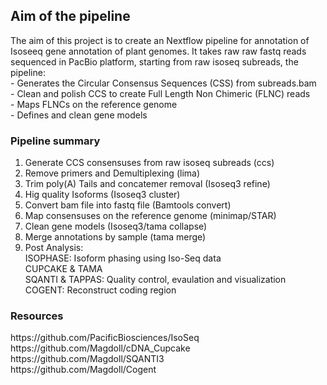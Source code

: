 <h2>Aim of the pipeline</h2>

The aim of this project is to create an Nextflow pipeline for annotation of Isoseeq gene annotation of plant genomes. It takes raw raw fastq reads sequenced in PacBio platform, starting from raw isoseq subreads, the pipeline:<br>
    - Generates the Circular Consensus Sequences (CSS) from subreads.bam<br/>
    - Clean and polish CCS to create Full Length Non Chimeric (FLNC) reads<br/>
    - Maps FLNCs on the reference genome<br/>
    - Defines and clean gene models<br/>

<h3>Pipeline summary</h3>

  1) Generate CCS consensuses from raw isoseq subreads (ccs)<br/>
  2) Remove primers and Demultiplexing (lima)<br/>
  3) Trim poly(A) Tails and concatemer removal (Isoseq3 refine)<br/>
  4) Hig quality Isoforms (Isoseq3 cluster)<br/>
  5) Convert bam file into fastq file (Bamtools convert)<br/>
  6) Map consensuses on the reference genome (minimap/STAR)<br/>
  7) Clean gene models (Isoseq3/tama collapse)<br/>
  8) Merge annotations by sample (tama merge)<br/>
  9) Post Analysis:<br/>
    ISOPHASE: Isoform phasing using Iso-Seq data<br/>
    CUPCAKE & TAMA <br/>
    SQANTI & TAPPAS: Quality control, evaulation and visualization<br/>
    COGENT: Reconstruct coding region<br/>
    

<h3>Resources</h3>
    https://github.com/PacificBiosciences/IsoSeq<br/>
    https://github.com/Magdoll/cDNA_Cupcake<br/>
    https://github.com/Magdoll/SQANTI3<br/>
    https://github.com/Magdoll/Cogent
    

